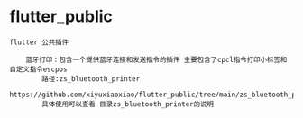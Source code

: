# flutter_public
    flutter 公共插件

        蓝牙打印：包含一个提供蓝牙连接和发送指令的插件 主要包含了cpcl指令打印小标签和自定义指令escpos 
            路径:zs_bluetooth_printer
            https://github.com/xiyuxiaoxiao/flutter_public/tree/main/zs_bluetooth_printer
            具体使用可以查看 目录zs_bluetooth_printer的说明

